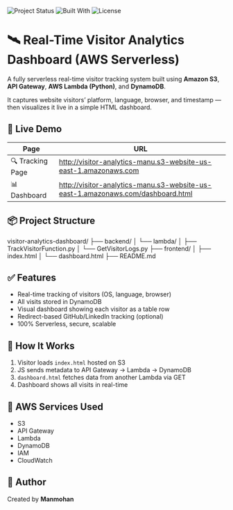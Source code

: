 ![Project Status](https://img.shields.io/badge/status-completed-brightgreen)
![Built With](https://img.shields.io/badge/built%20with-AWS%20Lambda%20%7C%20S3%20%7C%20DynamoDB-blue)
![License](https://img.shields.io/badge/license-MIT-lightgrey)


# 🛰️ Real-Time Visitor Analytics Dashboard (AWS Serverless)

A fully serverless real-time visitor tracking system built using **Amazon S3**, **API Gateway**, **AWS Lambda (Python)**, and **DynamoDB**.

It captures website visitors’ platform, language, browser, and timestamp — then visualizes it live in a simple HTML dashboard.

## 🚀 Live Demo

| Page            | URL |
|-----------------|-----|
| 🔍 Tracking Page | http://visitor-analytics-manu.s3-website-us-east-1.amazonaws.com |
| 📊 Dashboard     | http://visitor-analytics-manu.s3-website-us-east-1.amazonaws.com/dashboard.html |


## 📦 Project Structure
visitor-analytics-dashboard/
├── backend/
│ └── lambda/
│ ├── TrackVisitorFunction.py
│ └── GetVisitorLogs.py
├── frontend/
│ ├── index.html
│ └── dashboard.html
├── README.md


## ✅ Features
- Real-time tracking of visitors (OS, language, browser)
- All visits stored in DynamoDB
- Visual dashboard showing each visitor as a table row
- Redirect-based GitHub/LinkedIn tracking (optional)
- 100% Serverless, secure, scalable

## 🧠 How It Works
1. Visitor loads `index.html` hosted on S3
2. JS sends metadata to API Gateway → Lambda → DynamoDB
3. `dashboard.html` fetches data from another Lambda via GET
4. Dashboard shows all visits in real-time

## 🧰 AWS Services Used
- S3
- API Gateway
- Lambda
- DynamoDB
- IAM
- CloudWatch

## 🙌 Author
Created by **Manmohan**

